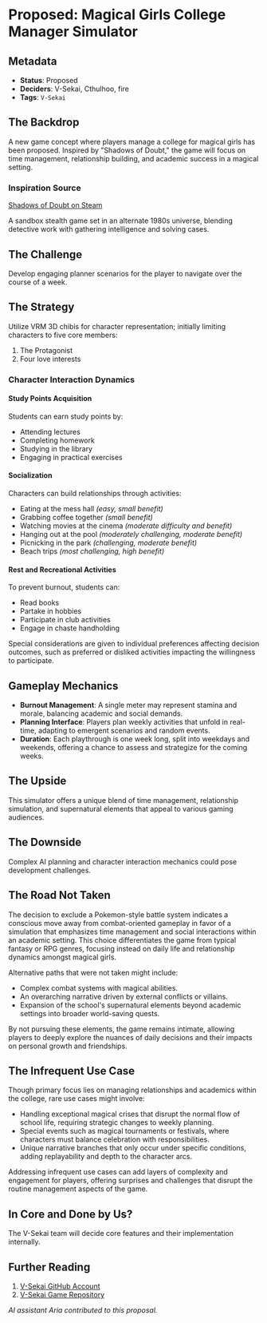 # Proposed: Magical Girls College Manager Simulator

## Metadata

- **Status**: Proposed
- **Deciders**: V-Sekai, Cthulhoo, fire
- **Tags**: `V-Sekai`

## The Backdrop

A new game concept where players manage a college for magical girls has been proposed. Inspired by "Shadows of Doubt," the game will focus on time management, relationship building, and academic success in a magical setting.

### Inspiration Source

[Shadows of Doubt on Steam](https://store.steampowered.com/app/986130/Shadows_of_Doubt/)

A sandbox stealth game set in an alternate 1980s universe, blending detective work with gathering intelligence and solving cases.

## The Challenge

Develop engaging planner scenarios for the player to navigate over the course of a week.

## The Strategy

Utilize VRM 3D chibis for character representation; initially limiting characters to five core members:

1. The Protagonist
2. Four love interests

### Character Interaction Dynamics

#### Study Points Acquisition

Students can earn study points by:

- Attending lectures
- Completing homework
- Studying in the library
- Engaging in practical exercises

#### Socialization

Characters can build relationships through activities:

- Eating at the mess hall _(easy, small benefit)_
- Grabbing coffee together _(small benefit)_
- Watching movies at the cinema _(moderate difficulty and benefit)_
- Hanging out at the pool _(moderately challenging, moderate benefit)_
- Picnicking in the park _(challenging, moderate benefit)_
- Beach trips _(most challenging, high benefit)_

#### Rest and Recreational Activities

To prevent burnout, students can:

- Read books
- Partake in hobbies
- Participate in club activities
- Engage in chaste handholding

Special considerations are given to individual preferences affecting decision outcomes, such as preferred or disliked activities impacting the willingness to participate.

## Gameplay Mechanics

- **Burnout Management**: A single meter may represent stamina and morale, balancing academic and social demands.
- **Planning Interface**: Players plan weekly activities that unfold in real-time, adapting to emergent scenarios and random events.
- **Duration**: Each playthrough is one week long, split into weekdays and weekends, offering a chance to assess and strategize for the coming weeks.

## The Upside

This simulator offers a unique blend of time management, relationship simulation, and supernatural elements that appeal to various gaming audiences.

## The Downside

Complex AI planning and character interaction mechanics could pose development challenges.

## The Road Not Taken

The decision to exclude a Pokemon-style battle system indicates a conscious move away from combat-oriented gameplay in favor of a simulation that emphasizes time management and social interactions within an academic setting. This choice differentiates the game from typical fantasy or RPG genres, focusing instead on daily life and relationship dynamics amongst magical girls.

Alternative paths that were not taken might include:

- Complex combat systems with magical abilities.
- An overarching narrative driven by external conflicts or villains.
- Expansion of the school's supernatural elements beyond academic settings into broader world-saving quests.

By not pursuing these elements, the game remains intimate, allowing players to deeply explore the nuances of daily decisions and their impacts on personal growth and friendships.

## The Infrequent Use Case

Though primary focus lies on managing relationships and academics within the college, rare use cases might involve:

- Handling exceptional magical crises that disrupt the normal flow of school life, requiring strategic changes to weekly planning.
- Special events such as magical tournaments or festivals, where characters must balance celebration with responsibilities.
- Unique narrative branches that only occur under specific conditions, adding replayability and depth to the character arcs.

Addressing infrequent use cases can add layers of complexity and engagement for players, offering surprises and challenges that disrupt the routine management aspects of the game.

## In Core and Done by Us?

The V-Sekai team will decide core features and their implementation internally.

## Further Reading

1. [V-Sekai GitHub Account](https://github.com/v-sekai)
2. [V-Sekai Game Repository](https://github.com/v-sekai/v-sekai-game)

_AI assistant Aria contributed to this proposal._
